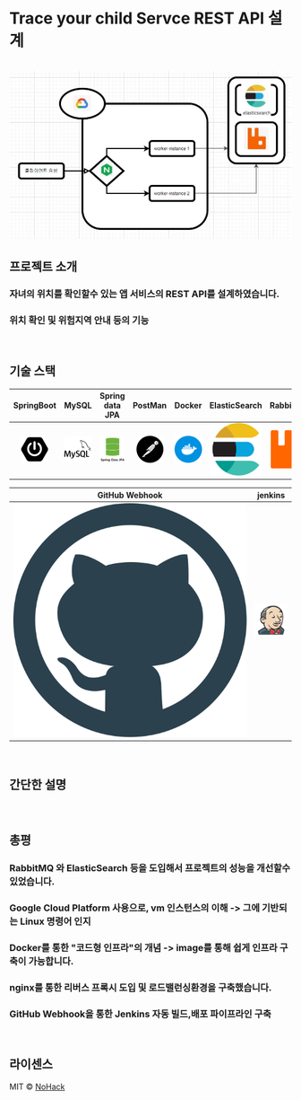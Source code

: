 # Trace your child Servce REST API 설계

<p align="center">
  <br>
  <img src="./images/stack/flowchart.JPG">
  <br>
</p>

## 프로젝트 소개

  ### 자녀의 위치를 확인할수 있는 앱 서비스의 REST API를 설계하였습니다.
  ### 위치 확인 및 위험지역 안내 등의 기능


<p align="center">
  
  
</p>

<br>

## 기술 스택

| SpringBoot | MySQL |  Spring data JPA   |  PostMan   | Docker | ElasticSearch | RabbitMQ | Nginx | Google Cloud Platform | 
| :--------: | :--------: | :--------: | :--------: | :--------: | :--------: | :--------: | :--------: | :--------: |
|   ![sb]    |   ![my]    |   ![dj]    |   ![pos]    |   ![dc]    |   ![es]    |   ![ra]    |   ![ng]    |   ![gc]    |       

| GitHub Webhook | jenkins |
| :--------: | :--------: |
|   ![gw]    |   ![jk]    |

<br>

## 간단한 설명

### 

 
### 


### 

<br>

## 총평

 ### RabbitMQ 와 ElasticSearch 등을 도입해서 프로젝트의 성능을 개선할수 있었습니다.
 ### Google Cloud Platform 사용으로, vm 인스턴스의 이해 -> 그에 기반되는 Linux 명령어 인지
 ### Docker를 통한 "코드형 인프라"의 개념 -> image를 통해 쉽게 인프라 구축이 가능합니다.
 ### nginx를 통한 리버스 프록시 도입 및 로드밸런싱환경을 구축했습니다.
 ### GitHub Webhook을 통한 Jenkins 자동 빌드,배포 파이프라인 구축
 
<br>

## 라이센스

MIT &copy; [NoHack](mailto:lbjp114@gmail.com)

<!-- Stack Icon Refernces -->

[sb]: /images/stack/springboot.svg
[my]: /images/stack/mysql.svg
[dj]: /images/stack/datajpa.svg
[pos]: /images/stack/postman.svg
[jm]: /images/stack/apachejmeter.svg
[dc]: /images/stack/docker.svg
[es]: /images/stack/elasticsearch.svg
[gc]: /images/stack/gcp.svg
[ng]: /images/stack/nginx.svg
[ra]: /images/stack/rabbitmq.svg
[gw]: /images/stack/github.svg
[jk]: /images/stack/jenkins-svgrepo-com.svg

